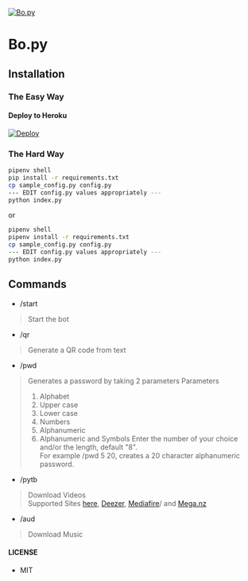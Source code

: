 [![Bo.py](https://i.imgur.com/yOETyd7.png)](https://github.com/TaprisSugarbell/Bo.py)
# Bo.py

## Installation

### The Easy Way

#### Deploy to Heroku
[![Deploy](https://www.herokucdn.com/deploy/button.svg)](https://heroku.com/deploy?template=https://github.com/TaprisSugarbell/Bo.py)

### The Hard Way

```sh
pipenv shell
pip install -r requirements.txt
cp sample_config.py config.py
--- EDIT config.py values appropriately ---
python index.py
```

or

```sh
pipenv shell
pipenv install -r requirements.txt
cp sample_config.py config.py
--- EDIT config.py values appropriately ---
python index.py
```

## Commands
- /start

> Start the bot

- /qr

> Generate a QR code from text

- /pwd

> Generates a password by taking 2 parameters
> Parameters
> 1. Alphabet
> 2. Upper case
> 3. Lower case
> 4. Numbers
> 5. Alphanumeric
> 6. Alphanumeric and Symbols
> Enter the number of your choice and/or the length, default "8".  
> For example /pwd 5 20, creates a 20 character alphanumeric password.

- /pytb
> Download Videos  
> Supported Sites [here](https://ytdl-org.github.io/youtube-dl/supportedsites.html), [Deezer](https://www.deezer.com/), [Mediafire](https://www.mediafire.com)/ and [Mega.nz](https://Mega.nz/)

- /aud
> Download Music

#### LICENSE
- MIT



